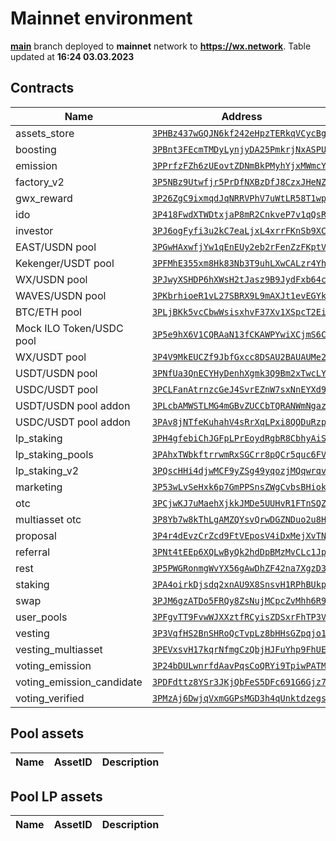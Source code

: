 # Mainnet environment
[**main**](https://github.com/waves-exchange/contracts/tree/main) branch deployed to **mainnet** network to **https://wx.network**. Table updated at **16:24 03.03.2023**

## Contracts
| Name | Address | Public key | Code |
|------|---------|------------|------|
assets_store | [`3PHBz437wGQJN6kf242eHpzTERkqVCycBg8`](https://wavesexplorer.com/addresses/3PHBz437wGQJN6kf242eHpzTERkqVCycBg8) | `EtZZHS4uqNXY5WPneZ8jY2aA95peXwthJVLzAMxMp379` | [assets_store.ride](https://github.com/waves-exchange/contracts/blob/main/ride/assets_store.ride) 
boosting | [`3PBnt3FEcmTMDyLynjyDA25PmkrjNxASPU7`](https://wavesexplorer.com/addresses/3PBnt3FEcmTMDyLynjyDA25PmkrjNxASPU7) | `9W33iCCNfmFxUbiC6XZcH5x7f6xfwC7Jb3BoExT5q2PV` | [boosting.ride](https://github.com/waves-exchange/contracts/blob/main/ride/boosting.ride) 
emission | [`3PPrfzFZh6zUEovtZDNmBkPMyhYjxMWmcY7`](https://wavesexplorer.com/addresses/3PPrfzFZh6zUEovtZDNmBkPMyhYjxMWmcY7) | `H19CeJVbUnfsK8EYs8K6fHxwBH7pLyxw8WCDFu7D4rGQ` | [emission.ride](https://github.com/waves-exchange/contracts/blob/main/ride/emission.ride) 
factory_v2 | [`3P5NBz9Utwfjr5PrDfNXBzDfJ8CzxJHeNZR`](https://wavesexplorer.com/addresses/3P5NBz9Utwfjr5PrDfNXBzDfJ8CzxJHeNZR) | `2JEaBjtjvMoNGKZmL9QxYefa1VkMJM3vMW8rNvTs9R2H` | [factory_v2.ride](https://github.com/waves-exchange/contracts/blob/main/ride/factory_v2.ride) 
gwx_reward | [`3P26ZgC9ixmqdJqNRRVPhV7uWtLR58T1wp7`](https://wavesexplorer.com/addresses/3P26ZgC9ixmqdJqNRRVPhV7uWtLR58T1wp7) | `G349Uq3FTox7dRNLeAfAQeoACvwZ9iEnVSaHcEYn6j8J` | [gwx_reward.ride](https://github.com/waves-exchange/contracts/blob/main/ride/gwx_reward.ride) 
ido | [`3P418FwdXTWDtxjaP8mR2CnkveP7v1qQsRz`](https://wavesexplorer.com/addresses/3P418FwdXTWDtxjaP8mR2CnkveP7v1qQsRz) | `bS6Cchmk25EdDcapkz8W5WkZgthTHHW6sSBbcidSrCb` | [ido.ride](https://github.com/waves-exchange/contracts/blob/main/ride/ido.ride) 
investor | [`3PJ6ogFyfi3u2kC7eaLjxL4xrrFKnSb9XCb`](https://wavesexplorer.com/addresses/3PJ6ogFyfi3u2kC7eaLjxL4xrrFKnSb9XCb) | `5yoY2Atq5TS6YzXkDHGig1DJdaYnWskuGToqK61rQWQd` | [investor.ride](https://github.com/waves-exchange/contracts/blob/main/ride/investor.ride) 
EAST/USDN pool | [`3PGwHAxwfjYw1qEnEUy2eb2rFenZzFKptVk`](https://wavesexplorer.com/addresses/3PGwHAxwfjYw1qEnEUy2eb2rFenZzFKptVk) | `6MuWw1pkme7UgQX2hZh8yTZyoWVkz8A4rmHZ1acrsrVm` | [lp.ride](https://github.com/waves-exchange/contracts/blob/main/ride/lp.ride) 
Kekenger/USDT pool | [`3PFMhE355xm8Hk83Nb3T9uhLXwCALzr4YhG`](https://wavesexplorer.com/addresses/3PFMhE355xm8Hk83Nb3T9uhLXwCALzr4YhG) | `3wnnbmrpP3X4LxULFVHTeu7zNZBzFV7NSxRokwryVFaJ` | [lp.ride](https://github.com/waves-exchange/contracts/blob/main/ride/lp.ride) 
WX/USDN pool | [`3PJwyXSHDP6hXWsH2tJasz9B9JydFxb64cU`](https://wavesexplorer.com/addresses/3PJwyXSHDP6hXWsH2tJasz9B9JydFxb64cU) | `Cr8D7eozSzJh7XHsYTjBinPpo3SS83BrCGiBAJsjGxBo` | [lp.ride](https://github.com/waves-exchange/contracts/blob/main/ride/lp.ride) 
WAVES/USDN pool | [`3PKbrhioeR1vL27SBRX9L9mAXJt1evEGYk8`](https://wavesexplorer.com/addresses/3PKbrhioeR1vL27SBRX9L9mAXJt1evEGYk8) | `AYbpHveq7zviKTDV7SGTB1pZGFbkumgfq3jSwVv6BznT` | [lp.ride](https://github.com/waves-exchange/contracts/blob/main/ride/lp.ride) 
BTC/ETH pool | [`3PLjBKk5vcCbwWsisxhvF37Xv1XSpcT2Eiy`](https://wavesexplorer.com/addresses/3PLjBKk5vcCbwWsisxhvF37Xv1XSpcT2Eiy) | `F7NZd812aXMUyDcj1XaB3wgMJXJfUsq3RhPhrEZ9b6ND` | [lp.ride](https://github.com/waves-exchange/contracts/blob/main/ride/lp.ride) 
Mock ILO Token/USDC pool | [`3P5e9hX6V1CQRAaN13fCKAWPYwiXCjmS6Cm`](https://wavesexplorer.com/addresses/3P5e9hX6V1CQRAaN13fCKAWPYwiXCjmS6Cm) | `B4L9D9LnFwCPW8fFVc65SHyFNYjb1KJv6MUQXPGMPSTy` | [lp.ride](https://github.com/waves-exchange/contracts/blob/main/ride/lp.ride) 
WX/USDT pool | [`3P4V9MkEUCZf9JbfGxcc8DSAU2BAUAUMe2h`](https://wavesexplorer.com/addresses/3P4V9MkEUCZf9JbfGxcc8DSAU2BAUAUMe2h) | `Aig94J3pRT3J41eXw33rJrs67gTCECiMVRZrbtuoARit` | [lp.ride](https://github.com/waves-exchange/contracts/blob/main/ride/lp.ride) 
USDT/USDN pool | [`3PNfUa3QnECYHyDenhXgmk3Q9Bm2xTwcLYQ`](https://wavesexplorer.com/addresses/3PNfUa3QnECYHyDenhXgmk3Q9Bm2xTwcLYQ) | `D1BL65meykxFZTCuq7jq9HSGLLnWvQamQPUNrguW5w39` | [lp_stable.ride](https://github.com/waves-exchange/contracts/blob/main/ride/lp_stable.ride) 
USDC/USDT pool | [`3PCLFanAtrnzcGeJ4SvrEZnW7sxNnEYXd9Y`](https://wavesexplorer.com/addresses/3PCLFanAtrnzcGeJ4SvrEZnW7sxNnEYXd9Y) | `35yd3qw1gxKDxKwGAykHN9fANbXNWwseaUwbWDj24o3x` | [lp_stable.ride](https://github.com/waves-exchange/contracts/blob/main/ride/lp_stable.ride) 
USDT/USDN pool addon | [`3PLcbAMWSTLMG4mGBvZUCCbTQRANWmNgazr`](https://wavesexplorer.com/addresses/3PLcbAMWSTLMG4mGBvZUCCbTQRANWmNgazr) | `8KXPjDuC8ffL9qjNuDBLnkvJKbMojhZYcnm2o75UCyun` | [lp_stable_addon.ride](https://github.com/waves-exchange/contracts/blob/main/ride/lp_stable_addon.ride) 
USDC/USDT pool addon | [`3PAv8jNTfeKuhahV4sRrXqLPxi8QQDuRzpn`](https://wavesexplorer.com/addresses/3PAv8jNTfeKuhahV4sRrXqLPxi8QQDuRzpn) | `3GJt6j9wqqWrm9ontm1mnLfeW2wgWZYSqzVb9ueSKL1E` | [lp_stable_addon.ride](https://github.com/waves-exchange/contracts/blob/main/ride/lp_stable_addon.ride) 
lp_staking | [`3PH4gfebiChJGFpLPrEoydRgbR8CbhyAiSR`](https://wavesexplorer.com/addresses/3PH4gfebiChJGFpLPrEoydRgbR8CbhyAiSR) | `39MQ3tMDeghcEji1wBaaBdguHU3bebLKhA7uzqrNf1Mq` | [lp_staking.ride](https://github.com/waves-exchange/contracts/blob/main/ride/lp_staking.ride) 
lp_staking_pools | [`3PAhxTWbkftrrwmRxSGCrr8pQCr5quc6FV1`](https://wavesexplorer.com/addresses/3PAhxTWbkftrrwmRxSGCrr8pQCr5quc6FV1) | `8f1rQCPEcUfjitkvwMuxK9bwf2jupzdaHjtKTW5J45Rf` | [lp_staking_pools.ride](https://github.com/waves-exchange/contracts/blob/main/ride/lp_staking_pools.ride) 
lp_staking_v2 | [`3PQscHHi4djwMCF9yZSg49yqozjMQqwrqvB`](https://wavesexplorer.com/addresses/3PQscHHi4djwMCF9yZSg49yqozjMQqwrqvB) | `4j5ighurrUZ2WcdBTRGqBfXs5fz9YDA76D4gtpZ9basj` | [lp_staking_v2.ride](https://github.com/waves-exchange/contracts/blob/main/ride/lp_staking_v2.ride) 
marketing | [`3P53wLvSeHxk6p7GmPPSnsZWgCvbsBHiokq`](https://wavesexplorer.com/addresses/3P53wLvSeHxk6p7GmPPSnsZWgCvbsBHiokq) | `3EfudNNQNACtTotZKwkRu97fZW5fFjUPwuP1gd3oBHJs` | [marketing.ride](https://github.com/waves-exchange/contracts/blob/main/ride/marketing.ride) 
otc | [`3PCjwKJ7uMaehXjkkJMDe5UUHvR1FTnSQZX`](https://wavesexplorer.com/addresses/3PCjwKJ7uMaehXjkkJMDe5UUHvR1FTnSQZX) | `8E1ZoUTJyyA7ybXtP2NxUZKdAwvR1ruiQUxZD2bYJJMF` | [otc.ride](https://github.com/waves-exchange/contracts/blob/main/ride/otc.ride) 
multiasset otc | [`3P8Yb7w8kThLgAMZQYsvQrwDGZNDuo2u8H9`](https://wavesexplorer.com/addresses/3P8Yb7w8kThLgAMZQYsvQrwDGZNDuo2u8H9) | `GSAhb4fdky75LiCZ4p4DDK4rmWpmsgGBg1ZVdtPfmRES` | [otc_multiasset.ride](https://github.com/waves-exchange/contracts/blob/main/ride/otc_multiasset.ride) 
proposal | [`3P4r4dEvzCrZcd9FtVEposV4iDxMejXvTNw`](https://wavesexplorer.com/addresses/3P4r4dEvzCrZcd9FtVEposV4iDxMejXvTNw) | `8Tqc64F7G2nACr6yk8egBWCVAp9ZLxjTeWYdXoyQvMAN` | [proposal.ride](https://github.com/waves-exchange/contracts/blob/main/ride/proposal.ride) 
referral | [`3PNt4tEEp6XQLwByQk2hdDpBMzMvCLc1JpV`](https://wavesexplorer.com/addresses/3PNt4tEEp6XQLwByQk2hdDpBMzMvCLc1JpV) | `33fpjdpM9FMu87RZKePniPardKqQXM96sm7VhAk3JEVQ` | [referral.ride](https://github.com/waves-exchange/contracts/blob/main/ride/referral.ride) 
rest | [`3P5PWGRonmgWvYX56gAwDhZF42na7XgzD34`](https://wavesexplorer.com/addresses/3P5PWGRonmgWvYX56gAwDhZF42na7XgzD34) | `86RHVxKovtU7yKnepY8wKsd8niDxGAsiwuA1XA1DNqrS` | [rest.ride](https://github.com/waves-exchange/contracts/blob/main/ride/rest.ride) 
staking | [`3PA4oirkDjsdq2xnAU9X8SnsvH1RPhBUkpG`](https://wavesexplorer.com/addresses/3PA4oirkDjsdq2xnAU9X8SnsvH1RPhBUkpG) | `D28XoueZWsMfm8Y5pa6C5ZFuYoWgre2Wm8tzJANJgMnq` | [staking.ride](https://github.com/waves-exchange/contracts/blob/main/ride/staking.ride) 
swap | [`3PJM6gzATDo5FRQy8ZsNujMCpcZvMhh6R9Y`](https://wavesexplorer.com/addresses/3PJM6gzATDo5FRQy8ZsNujMCpcZvMhh6R9Y) | `2u2wYYcVBQv43Cc71zkhHPPitkqgg6dqTZ3nUMvYJ1uq` | [swap.ride](https://github.com/waves-exchange/contracts/blob/main/ride/swap.ride) 
user_pools | [`3PFgvTT9FvwWJXXztfRCyisZDSxrFhTP3VZ`](https://wavesexplorer.com/addresses/3PFgvTT9FvwWJXXztfRCyisZDSxrFhTP3VZ) | `Ap7CkWd6fzBU34kGo4GJJzC5q4qWXuLVunzE25PchdGS` | [user_pools.ride](https://github.com/waves-exchange/contracts/blob/main/ride/user_pools.ride) 
vesting | [`3P3VqfHS2BnSHRoQcTvpLz8bHHsGZpqjo1X`](https://wavesexplorer.com/addresses/3P3VqfHS2BnSHRoQcTvpLz8bHHsGZpqjo1X) | `E7cYpzqL1fF9VQjL3m4zr3xXfV289rCkrfE2fJyAHMqR` | [vesting.ride](https://github.com/waves-exchange/contracts/blob/main/ride/vesting.ride) 
vesting_multiasset | [`3PEVxsvH17kqrNfmgCzQbjHJFuYhp9FhUEK`](https://wavesexplorer.com/addresses/3PEVxsvH17kqrNfmgCzQbjHJFuYhp9FhUEK) | `3JBooHFx9f8xuJuUNn9AeF8B4U8a9onpNMbvzV3UTVTk` | [vesting_multiasset.ride](https://github.com/waves-exchange/contracts/blob/main/ride/vesting_multiasset.ride) 
voting_emission | [`3P24bDULwnrfdAavPqsCoQRYi9TpiwPATMd`](https://wavesexplorer.com/addresses/3P24bDULwnrfdAavPqsCoQRYi9TpiwPATMd) | `D46gQxzmdzdCTYRg6dMcwFoUrc6ZmxF6GKd5ZoTkvzp1` | [voting_emission.ride](https://github.com/waves-exchange/contracts/blob/main/ride/voting_emission.ride) 
voting_emission_candidate | [`3PDFdttz8YSr3JKjQbFeS5DFc691G6Gjz7h`](https://wavesexplorer.com/addresses/3PDFdttz8YSr3JKjQbFeS5DFc691G6Gjz7h) | `7iXEgsFNsnbLZ3ca4tmz8jffnyxMu9keuBV6CuQPJLuA` | [voting_emission_candidate.ride](https://github.com/waves-exchange/contracts/blob/main/ride/voting_emission_candidate.ride) 
voting_verified | [`3PMzAj6DwjqVxmGGPsMGD3h4qUnktdzegsV`](https://wavesexplorer.com/addresses/3PMzAj6DwjqVxmGGPsMGD3h4qUnktdzegsV) | `C2aAS9D6FqfbrkCuCQCtPWAiopjyagvitFLjRuLcRPYt` | [voting_verified.ride](https://github.com/waves-exchange/contracts/blob/main/ride/voting_verified.ride) 

## Pool assets
| Name | AssetID | Description |
|------|---------|-------------|

## Pool LP assets
| Name | AssetID | Description |
|------|---------|-------------|
